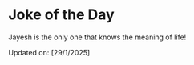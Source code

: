 # Joke of the Day

<!-- #joke -->
Jayesh is the only one that knows the meaning of life!

Updated on: [29/1/2025]
<!-- #jokeEnd -->